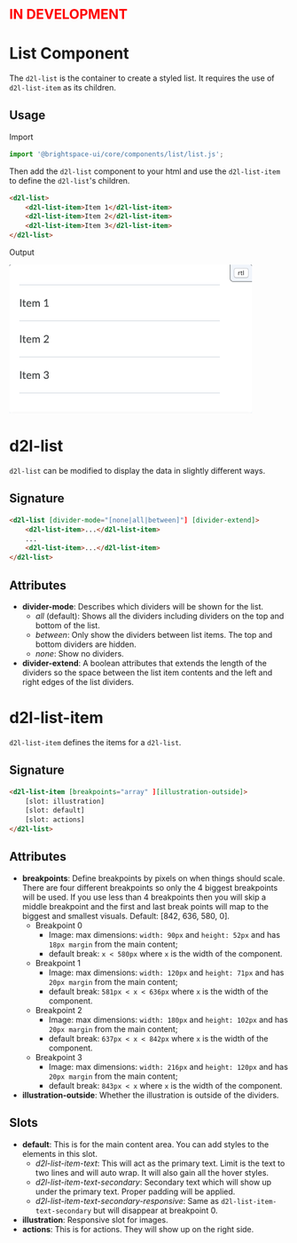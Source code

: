 <span style="color:red; font-size:24px; text-transform: uppercase;">**In Development**</span>

# List Component

The `d2l-list` is the container to create a styled list. It requires the use of `d2l-list-item` as its children.

## Usage

Import
```js
import '@brightspace-ui/core/components/list/list.js';
```
Then add the `d2l-list` component to your html and use the `d2l-list-item` to define the `d2l-list`'s children.
```html
<d2l-list>
	<d2l-list-item>Item 1</d2l-list-item>
	<d2l-list-item>Item 2</d2l-list-item>
	<d2l-list-item>Item 3</d2l-list-item>
</d2l-list>
```

Output

![Basic List](./screenshots/d2l-list-basic.png?raw=true)

# d2l-list
`d2l-list` can be modified to display the data in slightly different ways.
## Signature
```html
<d2l-list [divider-mode="[none|all|between]"] [divider-extend]>
	<d2l-list-item>...</d2l-list-item>
	...
	<d2l-list-item>...</d2l-list-item>
</d2l-list>
```
## Attributes
- **divider-mode**: Describes which dividers will be shown for the list.
  - *all* (default): Shows all the dividers including dividers on the top and bottom of the list.
  - *between*: Only show the dividers between list items. The top and bottom dividers are hidden.
  - *none*: Show no dividers.
- **divider-extend**: A boolean attributes that extends the length of the dividers so the space between the list item contents and the left and right edges of the list dividers.

# d2l-list-item
`d2l-list-item` defines the items for a `d2l-list`.
## Signature
```html
<d2l-list-item [breakpoints="array" ][illustration-outside]>
	[slot: illustration]
	[slot: default]
	[slot: actions]
</d2l-list>
```

## Attributes
 - **breakpoints**: Define breakpoints by pixels on when things should scale. There are four different breakpoints so only the 4 biggest breakpoints will be used. If you use less than 4 breakpoints then you will skip a middle breakpoint and the first and last break points will map to the biggest and smallest visuals. Default: [842, 636, 580, 0].
   - Breakpoint 0
     - Image: max dimensions: `width: 90px` and `height: 52px` and has `18px margin` from the main content;
     - default break: `x < 580px` where `x` is the width of the component.
   - Breakpoint 1
     - Image: max dimensions: `width: 120px` and `height: 71px` and has `20px margin` from the main content;
     - default break: `581px < x < 636px` where `x` is the width of the component.
   - Breakpoint 2
     - Image: max dimensions: `width: 180px` and `height: 102px` and has `20px margin` from the main content;
     - default break: `637px < x < 842px`  where `x` is the width of the component.
   - Breakpoint 3
     - Image: max dimensions: `width: 216px` and `height: 120px` and has `20px margin` from the main content;
     - default break: `843px < x`  where `x` is the width of the component.
 - **illustration-outside**: Whether the illustration is outside of the dividers.

## Slots
 - **default**: This is for the main content area. You can add styles to the elements in this slot.
   - *d2l-list-item-text*: This will act as the primary text. Limit is the text to two lines and will auto wrap. It will also gain all the hover styles.
   - *d2l-list-item-text-secondary*: Secondary text which will show up under the primary text. Proper padding will be applied.
   - *d2l-list-item-text-secondary-responsive*: Same as `d2l-list-item-text-secondary` but will disappear at breakpoint 0.
 - **illustration**: Responsive slot for images.
  - **actions**: This is for actions. They will show up on the right side.


